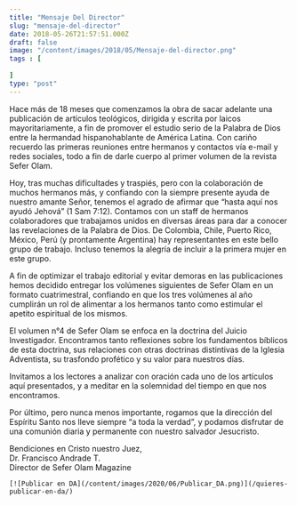 ```yaml
---
title: "Mensaje Del Director"
slug: "mensaje-del-director"
date: 2018-05-26T21:57:51.000Z
draft: false
image: "/content/images/2018/05/Mensaje-del-director.png"
tags : [
    
]
type: "post"
---
```


   Hace más de 18 meses que comenzamos la obra de sacar adelante una publicación de artículos teológicos, dirigida y escrita por laicos mayoritariamente, a fin de promover el estudio serio de la Palabra de Dios entre la hermandad hispanohablante de América Latina. Con cariño recuerdo las primeras reuniones entre hermanos y contactos vía e-mail y redes sociales, todo a fin de darle cuerpo al primer volumen de la revista Sefer Olam.

 Hoy, tras muchas dificultades y traspiés, pero con la colaboración de muchos hermanos más, y confiando con la siempre presente ayuda de nuestro amante Señor, tenemos el agrado de afirmar que “hasta aquí nos ayudó Jehová” (1 Sam 7:12). Contamos con un staff de hermanos colaboradores que trabajamos unidos en diversas áreas para dar a conocer las revelaciones de la Palabra de Dios. De Colombia, Chile, Puerto Rico, México, Perú (y prontamente Argentina) hay representantes en este bello grupo de trabajo. Incluso tenemos la alegría de incluir a la primera mujer en este grupo.

 A fin de optimizar el trabajo editorial y evitar demoras en las publicaciones hemos decidido entregar los volúmenes siguientes de Sefer Olam en un formato cuatrimestral, confiando en que los tres volúmenes al año cumplirán un rol de alimentar a los hermanos tanto como estimular el apetito espiritual de los mismos.

 El volumen n°4 de Sefer Olam se enfoca en la doctrina del Juicio Investigador. Encontramos tanto reflexiones sobre los fundamentos bíblicos de esta doctrina, sus relaciones con otras doctrinas distintivas de la Iglesia Adventista, su trasfondo profético y su valor para nuestros días.

 Invitamos a los lectores a analizar con oración cada uno de los artículos aquí presentados, y a meditar en la solemnidad del tiempo en que nos encontramos.

 Por último, pero nunca menos importante, rogamos que la dirección del Espíritu Santo nos lleve siempre “a toda la verdad”, y podamos disfrutar de una comunión diaria y permanente con nuestro salvador Jesucristo.

 Bendiciones en Cristo nuestro Juez,  
 Dr. Francisco Andrade T.  
 Director de Sefer Olam Magazine

    [![Publicar en DA](/content/images/2020/06/Publicar_DA.png)](/quieres-publicar-en-da/) 